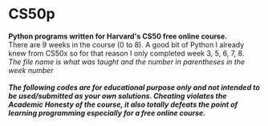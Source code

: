 # CS50p
**Python programs written for Harvard's CS50 free online course.**<br> 
There are 9 weeks in the course (0 to 8). A good bit of Python I already knew from CS50x so for that reason I only completed week 3, 5, 6, 7, 8.<br>
*The file name is what was taught and the number in parentheses in the week number*<br>
<br>
***The following codes are for educational purpose only and not intended to be used/submitted as your own solutions. Cheating violates the Academic Honesty of the course, it also totally defeats the point of learning programming especially for a free online course.***
